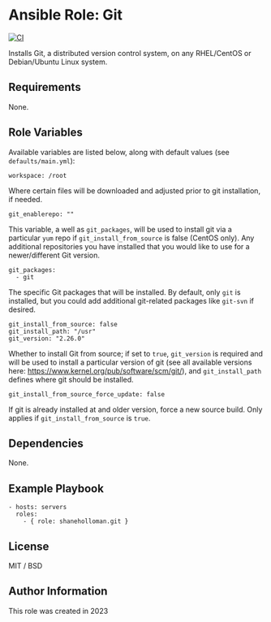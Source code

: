 # Ansible Role: Git

[![CI](https://github.com/shaneholloman/ansible-role-git/actions/workflows/ci.yml/badge.svg)](https://github.com/shaneholloman/ansible-role-git/actions/workflows/ci.yml)

Installs Git, a distributed version control system, on any RHEL/CentOS or Debian/Ubuntu Linux system.

## Requirements

None.

## Role Variables

Available variables are listed below, along with default values (see `defaults/main.yml`):

    workspace: /root

Where certain files will be downloaded and adjusted prior to git installation, if needed.

    git_enablerepo: ""

This variable, a well as `git_packages`, will be used to install git via a particular `yum` repo if `git_install_from_source` is false (CentOS only). Any additional repositories you have installed that you would like to use for a newer/different Git version.

    git_packages:
      - git

The specific Git packages that will be installed. By default, only `git` is installed, but you could add additional git-related packages like `git-svn` if desired.

    git_install_from_source: false
    git_install_path: "/usr"
    git_version: "2.26.0"

Whether to install Git from source; if set to `true`, `git_version` is required and will be used to install a particular version of git (see all available versions here: <https://www.kernel.org/pub/software/scm/git/>), and `git_install_path` defines where git should be installed.

    git_install_from_source_force_update: false

If git is already installed at and older version, force a new source build. Only applies if `git_install_from_source` is `true`.

## Dependencies

None.

## Example Playbook

    - hosts: servers
      roles:
        - { role: shaneholloman.git }

## License

MIT / BSD

## Author Information

This role was created in 2023
